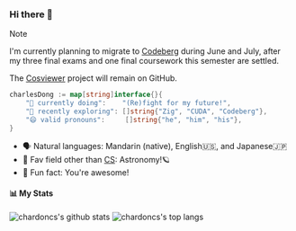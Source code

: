### Hi there 👋

> [!NOTE]
> I'm currently planning to migrate to [Codeberg](https://codeberg.org/chardon_cs) during June and July, after my three final exams and one final coursework this semester are settled.
>
> The [Cosviewer](https://github.com/cosgazer) project will remain on GitHub.

```Go
charlesDong := map[string]interface{}{
    "🚀 currently doing":    "(Re)fight for my future!",
    "🔬 recently exploring": []string{"Zig", "CUDA", "Codeberg"},
    "😄 valid pronouns":     []string{"he", "him", "his"},
}
```

- 🗣️ Natural languages: Mandarin (native), English🇺🇸, and Japanese🇯🇵
- 🔭 Fav field other than [CS](https://en.wikipedia.org/wiki/Computer_science): Astronomy!🪐
- 👾 Fun fact: You're awesome!

#### 📊 My Stats

![chardoncs's github stats](https://github-readme-stats.vercel.app/api?username=chardoncs&show_icons=true&bg_color=25,00132c,003247&text_color=e0f7fa&title_color=fce4ec&icon_color=f186c0)
![chardoncs's top langs](https://github-readme-stats.vercel.app/api/top-langs/?username=chardoncs&layout=compact&bg_color=-25,00132c,003247&text_color=ffffff&title_color=fce4ec)
